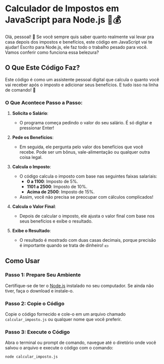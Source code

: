# Calculador de Impostos em JavaScript para Node.js 🧮💰

Olá, pessoal! 👋 Se você sempre quis saber quanto realmente vai levar pra casa depois dos impostos e benefícios, este código em JavaScript vai te ajudar! Escrito para Node.js, ele faz todo o trabalho pesado para você. Vamos conferir como funciona essa belezura?

## O Que Este Código Faz?

Este código é como um assistente pessoal digital que calcula o quanto você vai receber após o imposto e adicionar seus benefícios. E tudo isso na linha de comando! 🚀

### O Que Acontece Passo a Passo:

1. **Solicita o Salário**:
   - O programa começa pedindo o valor do seu salário. É só digitar e pressionar Enter!

2. **Pede os Benefícios**:
   - Em seguida, ele pergunta pelo valor dos benefícios que você recebe. Pode ser um bônus, vale-alimentação ou qualquer outra coisa legal.

3. **Calcula o Imposto**:
   - O código calcula o imposto com base nas seguintes faixas salariais:
     - **0 a 1100**: Imposto de 5%.
     - **1101 a 2500**: Imposto de 10%.
     - **Acima de 2500**: Imposto de 15%.
   - Assim, você não precisa se preocupar com cálculos complicados!

4. **Calcula o Valor Final**:
   - Depois de calcular o imposto, ele ajusta o valor final com base nos seus benefícios e exibe o resultado.

5. **Exibe o Resultado**:
   - O resultado é mostrado com duas casas decimais, porque precisão é importante quando se trata de dinheiro! 💵

## Como Usar

### Passo 1: Prepare Seu Ambiente

Certifique-se de ter o [Node.js](https://nodejs.org/) instalado no seu computador. Se ainda não tiver, faça o download e instale-o.

### Passo 2: Copie o Código

Copie o código fornecido e cole-o em um arquivo chamado `calcular_imposto.js` ou qualquer nome que você preferir.

### Passo 3: Execute o Código

Abra o terminal ou prompt de comando, navegue até o diretório onde você salvou o arquivo e execute o código com o comando:
```bash
node calcular_imposto.js
